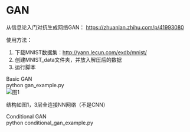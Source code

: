 # GAN

从信息论入门对抗生成网络GAN：
https://zhuanlan.zhihu.com/p/41993080

使用方法：
1. 下载MNIST数据集：http://yann.lecun.com/exdb/mnist/
2. 创建MNIST_data文件夹，并放入解压后的数据
3. 运行脚本

Basic GAN  
python gan_example.py  
![图1](https://raw.githubusercontent.com/bai-shang/GAN/master/GAN.png)  

结构如图1，3层全连接NN网络（不是CNN）

Conditional GAN  
python conditional_gan_example.py  


